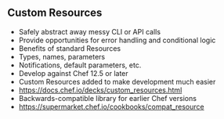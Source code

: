 ## Custom Resources
* Safely abstract away messy CLI or API calls
* Provide opportunities for error handling and conditional logic
* Benefits of standard Resources
 * Types, names, parameters
 * Notifications, default parameters, etc.
* Develop against Chef 12.5 or later
* Custom Resources added to make development much easier
 * <https://docs.chef.io/decks/custom_resources.html>
* Backwards-compatible library for earlier Chef versions
 * <https://supermarket.chef.io/cookbooks/compat_resource>
